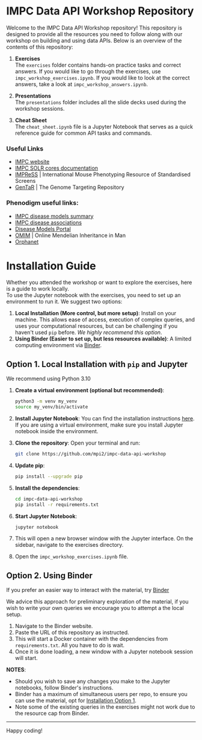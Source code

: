 # IMPC Data API Workshop Repository
Welcome to the IMPC Data API Workshop repository! This repository is designed to provide all the resources you need to follow along with our workshop on building and using data APIs. Below is an overview of the contents of this repository:
1. **Exercises**<br>
The `exercises` folder contains hands-on practice tasks and correct answers. If you would like to go through the exercises, use `impc_workshop_exercises.ipynb`. If you would like to look at the correct answers, take a look at `impc_workshop_answers.ipynb`.

2. **Presentations**<br>
The `presentations` folder includes all the slide decks used during the workshop sessions.

3. **Cheat Sheet**<br>
The `cheat_sheet.ipynb` file is a Jupyter Notebook that serves as a quick reference guide for common API tasks and commands.

### Useful Links
- [IMPC website](https://www.mousephenotype.org/)
- [IMPC SOLR cores documentation](https://www.ebi.ac.uk/mi/impc/solrdoc/)
- [IMPReSS](https://www.mousephenotype.org/impress/index) | International Mouse Phenotyping Resource of Standardised Screens
- [GenTaR](https://www.gentar.org/tracker/#/) | The Genome Targeting Repository<br>
### Phenodigm useful links:<br>
- [IMPC disease models summary](https://www.mousephenotype.org/help/data-visualization/gene-pages/disease-models/)
- [IMPC disease associations](https://www.mousephenotype.org/help/data-analysis/disease-associations/)
- [Disease Models Portal](https://diseasemodels.research.its.qmul.ac.uk)
- [OMIM](https://www.omim.org/) | Online Mendelian Inheritance in Man 
- [Orphanet](https://www.orpha.net)

# Installation Guide
Whether you attended the workshop or want to explore the exercises, here is a guide to work locally.
<br>
To use the Jupyter notebook with the exercises, you need to set up an environment to run it. We suggest two options:
1. **Local Installation (More control, but more setup)**: Install on your machine. This allows ease of access, execution of complex queries, and uses your computational resources, but can be challenging if you haven't used `pip` before. *We highly recommend this option*. 
2. **Using Binder (Easier to set up, but less resources available)**: A limited computing environment via [Binder](https://mybinder.org).

## Option 1. Local Installation with `pip` and Jupyter

We recommend using Python 3.10

1. **Create a virtual environment (optional but recommended)**:
   ```bash
   python3 -m venv my_venv
   source my_venv/bin/activate
   ```

2.  **Install Jupyter Notebook**:
   You can find the installation instructions [here](https://jupyter.org/install#jupyter-notebook). If you are using a virtual environment, make sure you install Jupyter notebook inside the environment. 

4. **Clone the repository**: Open your terminal and run:
   ```bash
   git clone https://github.com/mpi2/impc-data-api-workshop
   ```
5. **Update pip**:
   ```bash
   pip install --upgrade pip
   ```
6. **Install the dependencies**:
   ```bash
   cd impc-data-api-workshop
   pip install -r requirements.txt
   ```
7. **Start Jupyter Notebook**:
   ```bash
   jupyter notebook
   ```
8. This will open a new browser window with the Jupyter interface. On the sidebar, navigate to the exercises directory.
9. Open the `impc_workshop_exercises.ipynb` file.


## Option 2. Using Binder

If you prefer an easier way to interact with the material, try [Binder](https://mybinder.org)

We advice this approach for preliminary exploration of the material, if you wish to write your own queries we encourage you to attempt a the local setup.

1. Navigate to the Binder website.
2. Paste the URL of this repository as instructed.
3. This will start a Docker container with the dependencies from `requirements.txt`. All you have to do is wait.
4. Once it is done loading, a new window with a Jupyter notebook session will start.

**NOTES**:
   - Should you wish to save any changes you make to the Jupyter notebooks, follow Binder's instructions.
   - Binder has a maximum of simultaneous users per repo, to ensure you can use the material, opt for [Installation Option 1](#1-local-installation-with-pip-and-jupyter).
   - Note some of the existing queries in the exercises might not work due to the resource cap from Binder.


---

Happy coding! 
